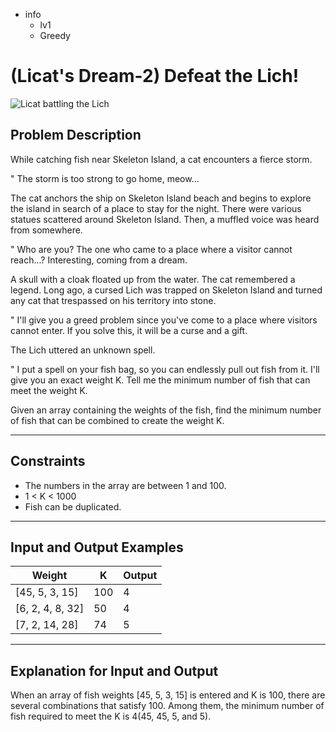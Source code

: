 - info
    - lv1
    - Greedy

# (Licat's Dream-2) Defeat the Lich!
![Licat battling the Lich](./19_1.webp)

## Problem Description
While catching fish near Skeleton Island, a cat encounters a fierce storm.

" The storm is too strong to go home, meow...

The cat anchors the ship on Skeleton Island beach and begins to explore the island in search of a place to stay for the night. There were various statues scattered around Skeleton Island. Then, a muffled voice was heard from somewhere.

" Who are you? The one who came to a place where a visitor cannot reach...? Interesting, coming from a dream.

A skull with a cloak floated up from the water. The cat remembered a legend. Long ago, a cursed Lich was trapped on Skeleton Island and turned any cat that trespassed on his territory into stone. 

" I'll give you a greed problem since you've come to a place where visitors cannot enter. If you solve this, it will be a curse and a gift.
 
The Lich uttered an unknown spell.

" I put a spell on your fish bag, so you can endlessly pull out fish from it. I'll give you an exact weight K. Tell me the minimum number of fish that can meet the weight K.

Given an array containing the weights of the fish, find the minimum number of fish that can be combined to create the weight K.

---

## Constraints

- The numbers in the array are between 1 and 100. 
- 1 < K < 1000 
- Fish can be duplicated.

---

## Input and Output Examples

| Weight                                  | K | Output  |
| ---------------------------------------- | ------- | ------- |
| [45, 5, 3, 15] | 100 | 4 |
| [6, 2, 4, 8, 32] | 50 | 4 |
| [7, 2, 14, 28] | 74 | 5 |

---

## Explanation for Input and Output

When an array of fish weights [45, 5, 3, 15] is entered and K is 100, there are several combinations that satisfy 100. Among them, the minimum number of fish required to meet the K is 4(45, 45, 5, and 5).
